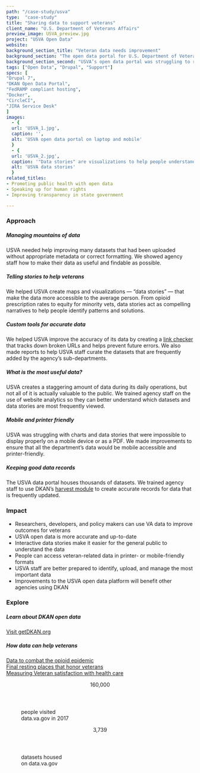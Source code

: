 ```yaml
---
path: "/case-study/usva"
type:  "case-study"
title: "Sharing data to support veterans"
client_name: "U.S. Department of Veterans Affairs"
preview_image: USVA_preview.jpg
project: "USVA Open Data"
website: 
background_section_title: "Veteran data needs improvement"
background_section: "The open data portal for U.S. Department of Veterans Affairs (USVA) is one of the most prominent and important sites in the open data landscape. It is used to meet federal open data requirements and also to share information about veterans and their services with those who will use the data to help veterans. The site is powered by DKAN, an open source open data platform used by many governments around the world to publish data."
background_section_second: "USVA’s open data portal was struggling to reach its full potential. The agency required help to improve the usability and accuracy of its data, and also needed to train new staff (with varying technical abilities) on how to upload and manage data properly. CivicActions, as the maintaining organization for DKAN, stepped in to provide support and partnership to the dedicated USVA open data team."
tags: ["Open Data", "Drupal", "Support"]
specs: [
"Drupal 7",
"DKAN Open Data Portal",
"FedRAMP compliant hosting", 
"Docker", 
"CircleCI", 
"JIRA Service Desk"
]
images:
  - {
  url: 'USVA_1.jpg', 
  caption: '', 
  alt: 'USVA open data portal on laptop and mobile'
  }
  - {
  url: 'USVA_2.jpg', 
  caption: '"Data stories" are visualizations to help people understand USVA data', 
  alt: 'USVA data stories'
  }
related_titles:
- Promoting public health with open data
- Speaking up for human rights
- Improving transparency in state government

---
```


### Approach

##### Managing mountains of data
USVA needed help improving many datasets that had been uploaded without appropriate metadata or correct formatting. We showed agency staff how to make their data as useful and findable as possible.

##### Telling stories to help veterans
We helped USVA create maps and visualizations — “data stories” — that make the data more accessible to the average person. From opioid prescription rates to equity for minority vets, data stories act as compelling narratives to help people identify patterns and solutions.

##### Custom tools for accurate data
We helped USVA improve the accuracy of its data by creating a [link checker](http://dkan.readthedocs.io/en/latest/components/linkchecker.html) that tracks down broken URLs and helps prevent future errors. We also made reports to help USVA staff curate the datasets that are frequently added by the agency’s sub-departments.

##### What is the most useful data?
USVA creates a staggering amount of data during its daily operations, but not all of it is actually valuable to the public. We trained agency staff on the use of website analytics so they can better understand which datasets and data stories are most frequently viewed.

##### Mobile and printer friendly
USVA was struggling with charts and data stories that were impossible to display properly on a mobile device or as a PDF. We made improvements to ensure that all the department’s data would be mobile accessible and printer-friendly.

##### Keeping good data records
The USVA data portal houses thousands of datasets. We trained agency staff to use DKAN’s [harvest module](http://dkan.readthedocs.io/en/stable/components/harvest.html) to create accurate records for data that is frequently updated.


### Impact
* Researchers, developers, and policy makers can use VA data to improve outcomes for veterans
* USVA open data is more accurate and up-to-date
* Interactive data stories make it easier for the general public to understand the data
* People can access veteran-related data in printer- or mobile-friendly formats
* USVA staff are better prepared to identify, upload, and manage the most important data
* Improvements to the USVA open data platform will benefit other agencies using DKAN



### Explore
  
##### Learn about DKAN open data
[Visit getDKAN.org](https://getdkan.org/)

##### How data can help veterans
[Data to combat the opioid epidemic](https://www.data.va.gov/stories/s/4tx7-hu2d)  
[Final resting places that honor veterans](https://www.data.va.gov/stories/s/6yaj-dzgn)  
[Measuring Veteran satisfaction with health care](https://www.data.va.gov/stories/s/3vge-s486)  

 
<figure>
  <div> 
    <header>160,000</header>
    <p>people visited<br>data.va.gov in 2017<p>
    
  </div>
  <div> 
      <header>3,739</header>
      <p>datasets housed<br>on data.va.gov<p>
  </div>
</figure>
